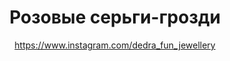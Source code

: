 ---
title: Розовые серьги-грозди
description: Серьги из розовых и прозрачных бусин с металлическими подвесками-листиками
author: https://www.instagram.com/dedra_fun_jewellery
cost: 3000₸
---